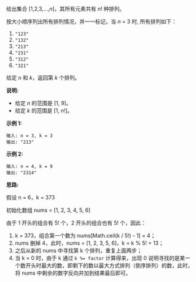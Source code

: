 给出集合 [1,2,3,…,*n*]，其所有元素共有 *n*! 种排列。

按大小顺序列出所有排列情况，并一一标记，当 *n* = 3 时, 所有排列如下：

1. `"123"`
2. `"132"`
3. `"213"`
4. `"231"`
5. `"312"`
6. `"321"`

给定 *n* 和 *k*，返回第 *k* 个排列。

**说明:**

- 给定 *n* 的范围是 [1, 9]。
- 给定 *k* 的范围是 [1, *n*!]。

**示例 1:**

```
输入: n = 3, k = 3
输出: "213"
```

**示例 2:**

```
输入: n = 4, k = 9
输出: "2314"
```

**思路:**

假设 n = 6，k = 373

初始化数组 nums = [1, 2, 3, 4, 5, 6]

由于 1 开头的组合有 5! 个，2 开头的组合也有 5! 个，因此：

1. k = 373，组合第一个数为 nums[Math.ceil(k / 5!) - 1] = 4；
2. nums 删掉 4，此时，nums = [1, 2, 3, 5, 6]，k = k % 5! = 13；
3. 之后从新的 nums 中寻找第 k 个排列，重复上面两步；
4. 当 k = 0 时，由于 k 通过 `k %= factor` 计算得来，出现 0 说明寻找的是某一个数开头时最大的数，即剩下的数以最大方式排列（倒序排列）的数，此时，将 nums 中剩余的数字反向并加到结果最后即可。
